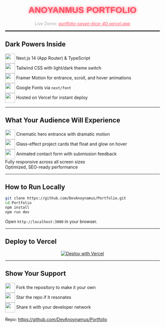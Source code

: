 <a id="readme-top"></a>

<div align="center">
  <h1 style="font-family:'Orbitron',sans-serif; color:#FF4C60; text-shadow:0 0 8px #FF4C60;">
    ANOYANMUS PORTFOLIO
  </h1>
  <p style="color:#AAA; font-style:italic;">
    Live Demo: <a href="https://portfolio-seven-bice-40.vercel.app" style="color:#FF4C60;">portfolio-seven-bice-40.vercel.app</a>
  </p>
</div>

<hr style="border:1px solid #333" />

## Dark Powers Inside

<img src="https://media.giphy.com/media/xT9IgzoKnwFNmISR8I/giphy.gif" width="32" style="vertical-align:middle" /> Next.js 14 (App Router) & TypeScript  
<img src="https://media.giphy.com/media/3ohhwytHcusSCXXOUg/giphy.gif" width="32" style="vertical-align:middle" /> Tailwind CSS with light/dark theme switch  
<img src="https://media.giphy.com/media/d2lcHJTG5Tscg/giphy.gif" width="32" style="vertical-align:middle" /> Framer Motion for entrance, scroll, and hover animations  
<img src="https://media.giphy.com/media/d2lcHJTG5Tscg/giphy.gif" width="32" style="vertical-align:middle" /> Google Fonts via `next/font`  
<img src="https://media.giphy.com/media/l0MYt5jPR6QX5pnqM/giphy.gif" width="32" style="vertical-align:middle" /> Hosted on Vercel for instant deploy

---

## What Your Audience Will Experience

<img src="https://media.giphy.com/media/3oEjI6SIIHBdRxXI40/giphy.gif" width="32" style="vertical-align:middle" /> Cinematic hero entrance with dramatic motion  
<img src="https://media.giphy.com/media/3oEjI6SIIHBdRxXI40/giphy.gif" width="32" style="vertical-align:middle" /> Glass-effect project cards that float and glow on hover  
<img src="https://media.giphy.com/media/d2lcHJTG5Tscg/giphy.gif" width="32" style="vertical-align:middle" /> Animated contact form with submission feedback  
Fully responsive across all screen sizes  
Optimized, SEO-ready performance

---

## How to Run Locally

```bash
git clone https://github.com/DevAnoynamus/Portfolio.git
cd Portfolio
npm install
npm run dev
```

Open `http://localhost:3000` in your browser.

---

## Deploy to Vercel

<div align="center">
  <a href="https://vercel.com/new/import?s=https://github.com/DevAnoynamus/Portfolio">
    <img src="https://vercel.com/button" alt="Deploy with Vercel" />
  </a>
</div>

---

## Show Your Support

<img src="https://media.giphy.com/media/26tn33aiTi1jkl6H6/giphy.gif" width="32" style="vertical-align:middle" /> Fork the repository to make it your own  
<img src="https://media.giphy.com/media/3o6Zt6ML6BklcajjsA/giphy.gif" width="32" style="vertical-align:middle" /> Star the repo if it resonates  
<img src="https://media.giphy.com/media/3o6ZsYQwmB1i1y7y7S/giphy.gif" width="32" style="vertical-align:middle" /> Share it with your developer network

Repo: https://github.com/DevAnoynamus/Portfolio
